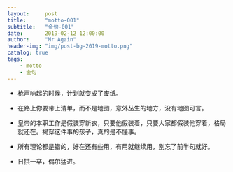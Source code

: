 ```yaml
---
layout:     post
title:      "motto-001"
subtitle:   "金句-001"
date:       2019-02-12 12:00:00
author:     "Mr Again"
header-img: "img/post-bg-2019-motto.png"
catalog: true
tags:
    - motto
    - 金句
---
```



* 枪声响起的时候，计划就变成了废纸。

* 在路上你要带上清单，而不是地图，意外丛生的地方，没有地图可言。

* 皇帝的本职工作是假装穿新衣，只要他假装着，只要大家都假装他穿着，格局就还在。揭穿这件事的孩子，真的是不懂事。

* 所有理论都是错的，好在还有些用，有用就继续用，别忘了前半句就好。

* 日拱一卒，偶尔猛进。